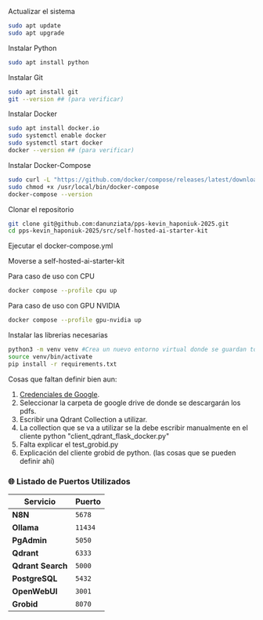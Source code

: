 Actualizar el sistema
  
  ```sh
  sudo apt update
  sudo apt upgrade
  ```

Instalar Python

  ```sh
  sudo apt install python
  ```

Instalar Git

  ```sh
  sudo apt install git
  git --version ## (para verificar)
  ```

Instalar Docker

  ```sh
  sudo apt install docker.io
  sudo systemctl enable docker
  sudo systemctl start docker
  docker --version ## (para verificar)
  ```

Instalar Docker-Compose

  ```sh
  sudo curl -L "https://github.com/docker/compose/releases/latest/download/docker-compose-$(uname -s)-$(uname -m)" -o /usr/local/bin/docker-compose
  sudo chmod +x /usr/local/bin/docker-compose
  docker-compose --version
  ```

Clonar el repositorio

  ```sh
  git clone git@github.com:danunziata/pps-kevin_haponiuk-2025.git
  cd pps-kevin_haponiuk-2025/src/self-hosted-ai-starter-kit
  ```

Ejecutar el docker-compose.yml

Moverse a self-hosted-ai-starter-kit


  Para caso de uso con CPU
  ```sh
  docker compose --profile cpu up
  ```

  Para caso de uso con GPU NVIDIA
  ```sh
  docker compose --profile gpu-nvidia up
  ```

Instalar las librerias necesarias

  ```sh
  python3 -m venv venv #Crea un nuevo entorno virtual donde se guardan todas las librerias a utilizar
  source venv/bin/activate
  pip install -r requirements.txt
  ```


Cosas que faltan definir bien aun:

1. [Credenciales de Google](../../pruebas/01_install-n8n/#credenciales-de-google).
2. Seleccionar la carpeta de google drive de donde se descargarán los pdfs.
3. Escribir una Qdrant Collection a utilizar.
4. La collection que se va a utilizar se la debe escribir manualmente en el cliente python "client_qdrant_flask_docker.py"
5. Falta explicar el test_grobid.py
6. Explicación del cliente grobid de python. (las cosas que se pueden definir ahí)



### 🌐 Listado de Puertos Utilizados



| Servicio | Puerto |
|----------|--------|
| **N8N** | `5678` |
| **Ollama** | `11434` |
| **PgAdmin** | `5050` |
| **Qdrant** | `6333` |
| **Qdrant Search** | `5000` |
| **PostgreSQL** | `5432` |
| **OpenWebUI** | `3001` |
| **Grobid** | `8070` |

